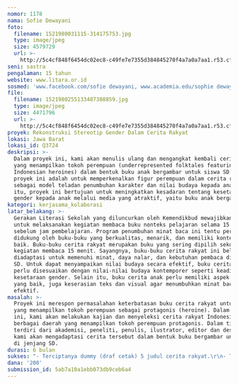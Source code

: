 ```yaml
---
nomor: 1178
nama: Sofie Dewayani
foto:
  filename: 1521980031115-314175753.jpg
  type: image/jpeg
  size: 4579729
  url: >-
    http://5c4cf848f6454dc02ec8-c49fe7e7355d384845270f4a7a0a7aa1.r53.cf2.rackcdn.com/03f49885-c2c7-4660-ad77-07cd0f370a03/1521980031115-314175753.jpg
seni: sastra
pengalaman: 15 tahun
website: www.litara.or.id
sosmed: 'www.facebook.com/sofie dewayani, www.academia.edu/sophie dewayani'
file:
  filename: 1521980255133487388859.jpg
  type: image/jpeg
  size: 4471796
  url: >-
    http://5c4cf848f6454dc02ec8-c49fe7e7355d384845270f4a7a0a7aa1.r53.cf2.rackcdn.com/6d35a48c-eaea-47d5-8dca-050662c50c46/1521980255133487388859.jpg
proyek: Rekonstruksi Stereotip Gender Dalam Cerita Rakyat
lokasi: Jawa Barat
lokasi_id: Q3724
deskripsi: >-
  Dalam proyek ini, kami akan menulis ulang dan mengangkat kembali cerita rakyat
  yang menampilkan tokoh perempuan (underrepresented folktales featuring
  Indonesian heroines) dalam bentuk buku anak bergambar untuk siswa SD. Tujuan
  proyek ini adalah untuk memperkenalkan figur perempuan dalam cerita rakyat
  sebagai model teladan penumbuhan karakter dan nilai budaya kepada anak. Selain
  itu, proyek ini bertujuan untuk meningkatkan kesadaran tentang kesetaraan
  gender kepada anak melalui media yang atraktif, yaitu buku anak bergambar.
kategori: kerjasama_kolaborasi
latar_belakang: >-
  Gerakan Literasi Sekolah yang diluncurkan oleh Kemendikbud mewajibkan sekolah
  untuk melaksanakan kegiatan membaca buku nonteks pelajaran selama 15 menit
  sebelum jam pembelajaran. Program penumbuhan minat baca ini tentu perlu
  didukung oleh buku-buku yang berkualitas, menarik, dan memiliki konten yang
  baik. Buku-buku cerita rakyat merupakan buku yang sering dipilih sekolah dalam
  kegiatan membaca 15 menit. Sayangnya, buku-buku cerita rakyat ini belum
  diadaptasi untuk memenuhi minat, daya nalar, dan kebutuhan pembaca di jenjang
  SD. Untuk dapat menyampaikan nilai budaya secara efektif, buku cerita rakyat
  perlu disesuaikan dengan nilai-nilai budaya kontemporer seperti keadilan dan
  kesetaraan gender. Selain itu, buku cerita anak perlu memiliki aspek estetika
  yang baik, juga keserasian teks dan visual agar menumbuhkan minat baca secara
  efektif.
masalah: >-
  Proyek ini merespon permasalahan keterbatasan buku cerita rakyat untuk anak
  yang menampilkan tokoh perempuan sebagai protagonis (heroine). Dalam proyek
  ini, kami akan melakukan kajian dan menyeleksi cerita rakyat Indonesia dari
  berbagai daerah yang menampilkan tokoh perempuan protagonis. Dalam tim yang
  terdiri dari akademisi, peneliti, penulis, ilustrator, editor dan desainer,
  kami akan mengadaptasi cerita tersebut dalam bentuk buku bergambar untuk anak
  di jenjang SD.
durasi: 6 bulan
sukses: "- Terciptanya dummy (draf cetak) 5 judul cerita rakyat.\r\n- Tercetaknya 5 judul cerita rakyat, sejumlah 50 eksemplar per judul.\r\n- Tersosialisasikannya dan terdistribusikannya buku-buku cerita rakyat kepada komunitas pendongeng dan komunitas membacakan nyaring (read-aloud) yang lalu akan mempromosikan buku-buku ini kepada kelompok orangtua, guru, dan sekolah.\r\n- Setelah proyek ini berakhir, kami akan menawarkan dummy buku kepada penerbit komersial untuk dicetak dan disebarkan secara komersial.\r\n"
dana: '200'
submission_id: 5ab7a10a1ebb073db9ceb6a4
---
```

